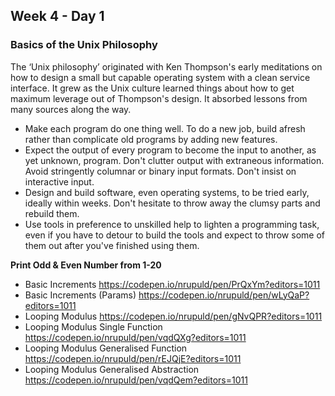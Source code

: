 ## Week 4 - Day 1

### Basics of the Unix Philosophy

The ‘Unix philosophy’ originated with Ken Thompson's early meditations on how to design a small but capable operating system with a clean service interface. It grew as the Unix culture learned things about how to get maximum leverage out of Thompson's design. It absorbed lessons from many sources along the way.

- Make each program do one thing well. To do a new job, build afresh rather than complicate old programs by adding new features.
- Expect the output of every program to become the input to another, as yet unknown, program. Don't clutter output with extraneous information. Avoid stringently columnar or binary input formats. Don't insist on interactive input.
- Design and build software, even operating systems, to be tried early, ideally within weeks. Don't hesitate to throw away the clumsy parts and rebuild them.
- Use tools in preference to unskilled help to lighten a programming task, even if you have to detour to build the tools and expect to throw some of them out after you've finished using them.



**Print Odd & Even Number from 1-20**

- Basic Increments https://codepen.io/nrupuld/pen/PrQxYm?editors=1011
- Basic Increments (Params) https://codepen.io/nrupuld/pen/wLyQaP?editors=1011
- Looping Modulus https://codepen.io/nrupuld/pen/gNvQPR?editors=1011
- Looping Modulus Single Function https://codepen.io/nrupuld/pen/vqdQXg?editors=1011
- Looping Modulus Generalised Function https://codepen.io/nrupuld/pen/rEJQjE?editors=1011
- Looping Modulus Generalised Abstraction https://codepen.io/nrupuld/pen/vqdQem?editors=1011

